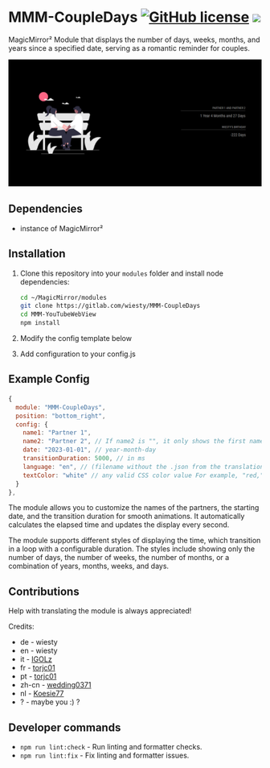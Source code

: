 # MMM-CoupleDays  [![GitHub license](https://img.shields.io/badge/license-MIT-blue.svg)](https://github.com/wiesty/MMM-CoupleDays/raw/master/LICENSE) <img src="https://img.shields.io/badge/Maintained%3F-yes-green.svg"/>
MagicMirror² Module that displays the number of days, weeks, months, and years since a specified date, serving as a romantic reminder for couples.

![screenshot](docs/screenshot.jpg)

## Dependencies

- instance of MagicMirror²

## Installation

1. Clone this repository into your `modules` folder and install node dependencies:

   ```bash
   cd ~/MagicMirror/modules
   git clone https://gitlab.com/wiesty/MMM-CoupleDays
   cd MMM-YouTubeWebView
   npm install
   ```

2. Modify the config template below
3. Add configuration to your config.js

## Example Config

```js
{
  module: "MMM-CoupleDays",
  position: "bottom_right",
  config: {
    name1: "Partner 1",
    name2: "Partner 2", // If name2 is "", it only shows the first name (for birthday trackers for exmaple)
    date: "2023-01-01", // year-month-day
    transitionDuration: 5000, // in ms
    language: "en", // (filename without the .json from the translations folder)
    textColor: "white" // any valid CSS color value For example, "red," or "#FFA500" (hex color)
  }
},
```

The module allows you to customize the names of the partners, the starting date, and the transition duration for smooth animations. It automatically calculates the elapsed time and updates the display every second.

The module supports different styles of displaying the time, which transition in a loop with a configurable duration. The styles include showing only the number of days, the number of weeks, the number of months, or a combination of years, months, weeks, and days.

## Contributions

Help with translating the module is always appreciated!

Credits:

- de - wiesty
- en - wiesty
- it - [IGOLz](https://github.com/IGOLz)
- fr - [torjc01](https://github.com/torjc01)
- pt - [torjc01](https://github.com/torjc01)
- zh-cn - [wedding0371](https://github.com/wedding0371)
- nl - [Koesie77](https://github.com/Koesie77)
- ? - maybe you :) ?

## Developer commands

- `npm run lint:check` - Run linting and formatter checks.
- `npm run lint:fix` - Fix linting and formatter issues.
